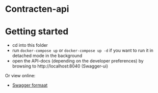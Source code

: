 # Contracten-api


# Getting started

* cd into this folder
* run `docker-compose up` or `docker-compose up -d` if you want to run it in detached mode in the background
* open the API-docs (depending on the developer preferences) by browsing to http://localhost:8040 (Swagger-ui)

Or view online:
* [Swagger formaat](https://petstore.swagger.io/?url=https://raw.githubusercontent.com/mijnapp/Contracten-api/master/api-specification.yaml)